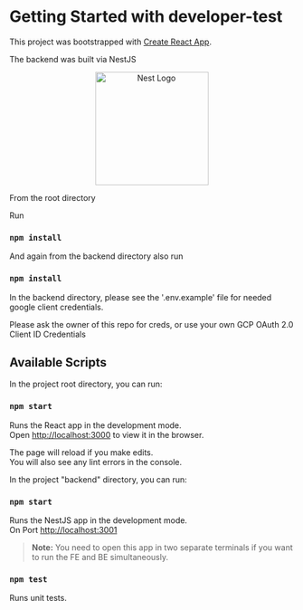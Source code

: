# Getting Started with developer-test

This project was bootstrapped with [Create React App](https://github.com/facebook/create-react-app).

The backend was built via NestJS 

<p align="center">
  <a href="http://nestjs.com/" target="blank"><img src="https://nestjs.com/img/logo-small.svg" width="200" alt="Nest Logo" /></a>
</p>

From the root directory

Run 

### `npm install`

And again from the backend directory also run

### `npm install`

In the backend directory, please see the '.env.example' file for needed google client credentials.

Please ask the owner of this repo for creds, or use your own GCP OAuth 2.0 Client ID Credentials

## Available Scripts

In the project root directory, you can run:

### `npm start`

Runs the React app in the development mode.\
Open [http://localhost:3000](http://localhost:3000) to view it in the browser.

The page will reload if you make edits.\
You will also see any lint errors in the console.

In the project "backend" directory, you can run:

### `npm start`

Runs the NestJS app in the development mode.\
On Port [http://localhost:3001](http://localhost:3001)

> **Note:** You need to open this app in two separate terminals if you want to run the FE and BE simultaneously.

### `npm test`

Runs unit tests.